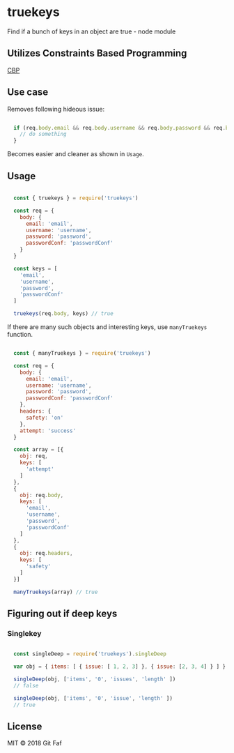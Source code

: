 # truekeys

Find if a bunch of keys in an object are true - node module

## Utilizes Constraints Based Programming

[CBP](https://github.com/gitfaf/cbp)

## Use case

Removes following hideous issue:

```javascript

  if (req.body.email && req.body.username && req.body.password && req.body.passwordConf) {
    // do something
  }

```

Becomes easier and cleaner as shown in `Usage`.

## Usage

```javascript

  const { truekeys } = require('truekeys')

  const req = {
    body: {
      email: 'email',
      username: 'username',
      password: 'password',
      passwordConf: 'passwordConf'
    }
  }

  const keys = [
    'email',
    'username',
    'password',
    'passwordConf'
  ]

  truekeys(req.body, keys) // true

```

If there are many such objects and interesting keys, use `manyTruekeys` function.

```javascript

  const { manyTruekeys } = require('truekeys')

  const req = {
    body: {
      email: 'email',
      username: 'username',
      password: 'password',
      passwordConf: 'passwordConf'
    },
    headers: {
      safety: 'on'
    },
    attempt: 'success'
  }

  const array = [{
    obj: req,
    keys: [
      'attempt'
    ]
  },
  {
    obj: req.body,
    keys: [
      'email',
      'username',
      'password',
      'passwordConf'
    ]
  },
  {
    obj: req.headers,
    keys: [
      'safety'
    ]
  }]

  manyTruekeys(array) // true

```

## Figuring out if deep keys

### Singlekey

```javascript

  const singleDeep = require('truekeys').singleDeep

  var obj = { items: [ { issue: [ 1, 2, 3] }, { issue: [2, 3, 4] } ] }

  singleDeep(obj, ['items', '0', 'issues', 'length' ])
  // false

  singleDeep(obj, ['items', '0', 'issue', 'length' ])
  // true

```

## License

MIT &copy; 2018 Git Faf
